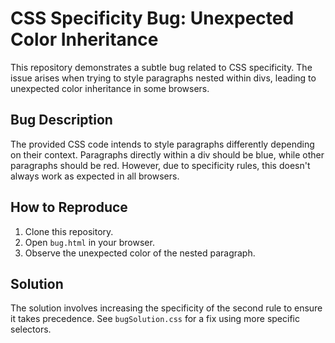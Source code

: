 # CSS Specificity Bug: Unexpected Color Inheritance

This repository demonstrates a subtle bug related to CSS specificity. The issue arises when trying to style paragraphs nested within divs, leading to unexpected color inheritance in some browsers.

## Bug Description
The provided CSS code intends to style paragraphs differently depending on their context. Paragraphs directly within a div should be blue, while other paragraphs should be red. However, due to specificity rules, this doesn't always work as expected in all browsers.

## How to Reproduce
1. Clone this repository.
2. Open `bug.html` in your browser.
3. Observe the unexpected color of the nested paragraph.  

## Solution
The solution involves increasing the specificity of the second rule to ensure it takes precedence.  See `bugSolution.css` for a fix using more specific selectors.